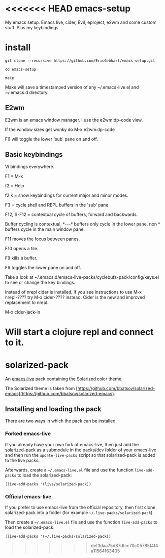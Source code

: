 <<<<<<< HEAD
emacs-setup
======================================================================

My emacs setup.  Emacs live, cider, Evil, eproject, e2wm and some custom stuff.  Plus my keybindings


install
===========

    git clone --recursive https://github.com/EricGebhart/emacs-setup.git

    cd emacs-setup

    make

Make will save a timestamped version of any ~/.emacs-live.el and ~/.emacs.d directory.


E2wm
------------------
E2wm is an emacs window manager.
I use the e2wm:dp-code view.

If the window sizes get wonky do
M-x e2wm:dp-code

F6 will toggle the lower 'sub' pane on and off.


Basic keybindings
------------------

Vi bindings everywhere.

F1 = M-x

f2 = Help

f2 k  = show keybindings for current major and minor modes.

F3 = cycle shell and REPL buffers in the 'sub' pane

F12, S-F12 = contextual cycle of buffers, forward and backwards.

Buffer cycling is contextual, \*---\* buffers only cycle in the lower pane. non * buffers cycle in the main window pane.

F11 moves the focus between panes.

F10 opens a file.

F9 kills a buffer.

F6 toggles the lower pane on and off.

Take a look at ~/.emacs.d/emacs-live-packs/cyclebufs-pack/config/keys.el  to see or change the key bindings.


Instead of nrepl cider is installed.  If you see instructions to use M-x nrepl-????  try M-x cider-???? instead.
Cider is the new and improved replacement to nrepl.

M-x cider-jack-in

Will start a clojure repl and connect to it.
=======
# solarized-pack

An [emacs-live](https://github.com/overtone/emacs-live) pack containing the Solarized color theme.

The Solarized theme is taken from [https://github.com/bbatsov/solarized-emacs](https://github.com/bbatsov/solarized-emacs).

## Installing and loading the pack

There are two ways in which the pack can be installed.

### Forked emacs-live

If you already have your own fork of emacs-live, then just add the [solarized-pack]() as a submodule in the packs/dev folder of your emacs-live and then run the `update-live-packs` script so that solarized-pack is added to the live packs.

Afterwards, create a `~/.emacs-live.el` file and use the function `live-add-packs` to load the solarized-pack:

    (live-add-packs '(live/solarized-pack))

### Official emacs-live

If you prefer to use emacs-live from the official repository, then first clone solarized-pack into a folder (for example `~/.live-packs/solarized-pack`).

Then create a `~/.emacs-live.el` file and use the function `live-add-packs` to load the solarized-pack:

    (live-add-packs '(~/.live-packs/solarized-pack))
>>>>>>> def3daa75d87dfcc70c05785f4f4a11564163405
